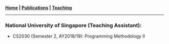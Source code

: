 **[Home](./) \| [Publications](./publications.html) \| [Teaching](./teaching.html)**

---

### National University of Singapore (Teaching Assistant):

- CS2030 (Semester 2, AY2018/19): Programming Methodology II
